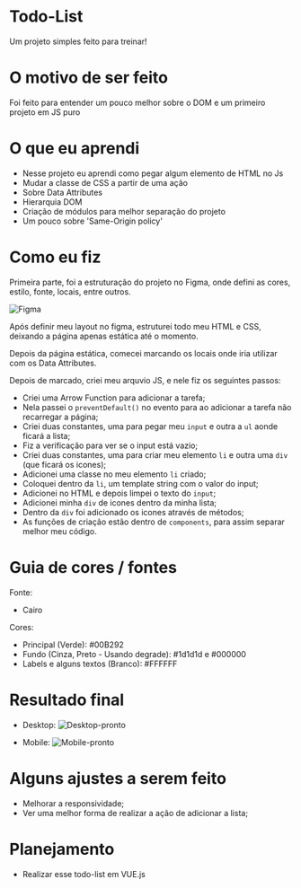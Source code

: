 # Todo-List
Um projeto simples feito para treinar!

# O motivo de ser feito
Foi feito para entender um pouco melhor sobre o DOM e um primeiro projeto em JS puro

# O que eu aprendi
- Nesse projeto eu aprendi como pegar algum elemento de HTML no Js
- Mudar a classe de CSS a partir de uma ação
- Sobre Data Attributes
- Hierarquia DOM
- Criação de módulos para melhor separação do projeto
- Um pouco sobre 'Same-Origin policy'

# Como eu fiz
Primeira parte, foi a estruturação do projeto no Figma, onde defini as cores, estilo, fonte, locais, entre outros.

![Figma](https://user-images.githubusercontent.com/79236683/121215989-df0f5a00-c856-11eb-9d86-91ced0f2dbd9.png)


Após definir meu layout no figma, estruturei todo meu HTML e CSS, deixando a página apenas estática até o momento.

Depois da página estática, comecei marcando os locais onde iria utilizar com os Data Attributes.

Depois de marcado, criei meu arquvio JS, e nele fiz os seguintes passos:
- Criei uma Arrow Function para adicionar a tarefa;
- Nela passei o `preventDefault()` no evento para  ao adicionar a tarefa não recarregar a página;
- Criei duas constantes, uma para pegar meu `input` e outra a `ul` aonde ficará a lista;
- Fiz a verificação para ver se o input está vazio;
- Criei duas constantes, uma para criar meu elemento `li` e outra uma `div` (que ficará os icones);
- Adicionei uma classe no meu elemento `li` criado;
- Coloquei dentro da `li`, um template string com o valor do input;
- Adicionei no HTML e depois limpei o texto do `input`;
- Adicionei minha `div` de icones dentro da minha lista;
- Dentro da `div` foi adicionado os icones através de métodos;
- As funções de criação estão dentro de `components`, para assim separar melhor meu código.



# Guia de cores / fontes
Fonte:
- Cairo

Cores:
- Principal (Verde): #00B292
- Fundo (Cinza, Preto - Usando degrade): #1d1d1d e #000000
- Labels e alguns textos (Branco): #FFFFFF


# Resultado final
- Desktop:
![Desktop-pronto](https://user-images.githubusercontent.com/79236683/121219681-55fa2200-c85a-11eb-81c9-7125fe59da9d.png)

- Mobile:
![Mobile-pronto](https://user-images.githubusercontent.com/79236683/121219720-61e5e400-c85a-11eb-82fe-0c964dd89f9a.png)


# Alguns ajustes a serem feito
- Melhorar a responsividade;
- Ver uma melhor forma de realizar a ação de adicionar a lista;


# Planejamento
- Realizar esse todo-list em VUE.js

